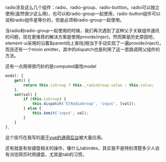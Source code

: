 radio涉及这么几个组件：radio、radio-group、radio-buttton。radio可以独立使用(虽然很少这么用)，也可以和radio-group一起使用，radio-button组件可以说和radio组件是等价的，但是必须和radio-group一起使用。

当radio和radio-group一起使用的时候，我们再次遇到了这种父子关联组件通讯的问题，现在更推荐的解决方案是使用provide/inject，然而算是历史原因吧，element-ui采用的沿着$parent向上查找(相当于手动实现了一遍provide/inject)，而且还有一个mixin emitter，其中的dispatch也是利用了这一思路调用父组件的方法。

还有一点用得很巧妙的是computed属性model

```javascript
model: {
    get() {
        return this.isGroup ? this._radioGroup.value : this.value;
    },
    set(val) {
        if (this.isGroup) {
            this.dispatch('ElRadioGroup', 'input', [val]);
        } else {
            this.$emit('input', val);
        }
    }
},
```

这个技巧在我写的[基于vue的通用后台](https://github.com/jiangshanmeta/vue-admin)被大量应用。

还有就是有些键盘相关的操作，像什么tabindex，其实我不是特别清楚多少人会有浏览网页时用键盘，尤其是tab的习惯。